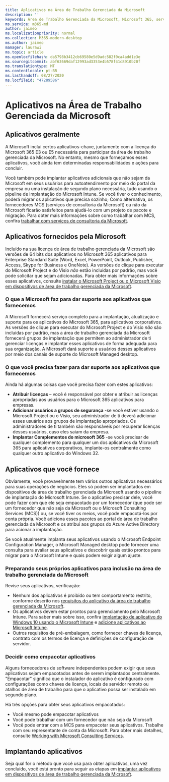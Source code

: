 ```yaml
---
title: Aplicativos na Área de Trabalho Gerenciada da Microsoft
description: ''
keywords: Área de Trabalho Gerenciada da Microsoft, Microsoft 365, serviço, documentação
ms.service: m365-md
author: jaimeo
ms.localizationpriority: normal
ms.collection: M365-modern-desktop
ms.author: jaimeo
manager: laurawi
ms.topic: article
ms.openlocfilehash: da5798b3412cb69580e5d9adc582f0ca4add1e3e
ms.sourcegitcommit: abf63669daf12993ad3353e4b578f41c8910b20f
ms.translationtype: MT
ms.contentlocale: pt-BR
ms.lasthandoff: 08/27/2020
ms.locfileid: "47289586"
---
```

# <a name="apps-in-microsoft-managed-desktop"></a>Aplicativos na Área de Trabalho Gerenciada da Microsoft

<!--This topic is the target for 2 "Learn more" links in the Admin Portal (aka.ms/app-overview;app-package); also target for link from Online resources (aka.ms/app-overviewmmd-app-prep) do not delete.-->

<!--Applications: supported/onboard/deployment -->
 
## <a name="apps-generally"></a>Aplicativos geralmente

A Microsoft inclui certos aplicativos-chave, juntamente com a licença do Microsoft 365 E3 ou E5 necessária para participar da área de trabalho gerenciada da Microsoft. No entanto, mesmo que forneçamos esses aplicativos, você ainda tem determinadas responsabilidades e ações para concluir.

Você também pode implantar aplicativos adicionais que não sejam da Microsoft em seus usuários para autoatendimento por meio do portal da empresa ou uma instalação de segundo plano necessária, tudo usando o pipeline de implantação do Microsoft Intune. Se você tiver o conhecimento, poderá migrar os aplicativos que precisa sozinho; Como alternativa, os fornecedores MCS (serviços de consultoria da Microsoft) ou não da Microsoft ficarão satisfeitos para ajudá-lo com um projeto de pacote e migração. Para obter mais informações sobre como trabalhar com MCS, confira [trabalhar com serviços de consultoria da Microsoft](apps-MCS.md).


## <a name="apps-provided-by-microsoft"></a>Aplicativos fornecidos pela Microsoft

Incluído na sua licença de área de trabalho gerenciada da Microsoft são versões de 64 bits dos aplicativos no Microsoft 365 aplicativos para Enterprise Standard Suite (Word, Excel, PowerPoint, Outlook, Publisher, Access, Skype for Business e OneNote). As versões de clique para executar do Microsoft Project e do Visio *não* estão incluídas por padrão, mas você pode solicitar que sejam adicionadas. Para obter mais informações sobre esses aplicativos, consulte [instalar o Microsoft Project ou o Microsoft Visio em dispositivos de área de trabalho gerenciada da Microsoft](../get-started/project-visio.md).

### <a name="what-microsoft-does-to-support-the-apps-we-provide"></a>O que a Microsoft faz para dar suporte aos aplicativos que fornecemos

A Microsoft fornecerá serviço completo para a implantação, atualização e suporte para os aplicativos do Microsoft 365, para aplicativos corporativos. As versões de clique para executar do Microsoft Project e do Visio *não* são incluídas por padrão, mas a área de trabalho gerenciada da Microsoft fornecerá grupos de implantação que permitem ao administrador de ti gerenciar licenças e implantar esses aplicativos de forma adequada para sua organização. A Microsoft dará suporte a usuários desses aplicativos por meio dos canais de suporte do Microsoft Managed desktop.

### <a name="what-you-need-to-do-to-support-the-apps-we-provide"></a>O que você precisa fazer para dar suporte aos aplicativos que fornecemos

Ainda há algumas coisas que você precisa fazer com estes aplicativos:

- **Atribuir licenças** – você é responsável por obter e atribuir as licenças apropriadas aos usuários para o Microsoft 365 aplicativos para empresas.
- **Adicionar usuários a grupos de segurança** -se você estiver usando o Microsoft Project ou o Visio, seu administrador de ti deverá adicionar esses usuários aos grupos de implantação apropriados. Os administradores de ti também são responsáveis por recuperar licenças desses usuários, caso eles saiam da empresa.
- **Implantar Complementos do microsoft 365** -se você precisar de qualquer complemento para qualquer um dos aplicativos da Microsoft 365 para aplicativos corporativos, implante-os centralmente como qualquer outro aplicativo do Windows 32. 

## <a name="apps-you-provide"></a>Aplicativos que você fornece

Obviamente, você provavelmente tem vários outros aplicativos necessários para suas operações de negócios. Eles só podem ser implantados em dispositivos de área de trabalho gerenciada da Microsoft usando o pipeline de implantação do Microsoft Intune. Se o aplicativo precisar dele, você pode fazer com que ele seja empacotado por um fornecedor (que pode ser um fornecedor que não seja da Microsoft ou o Microsoft Consulting Services (MCS)) ou, se você tiver os meios, você pode empacotá-los por conta própria. Você adiciona esses pacotes ao portal de área de trabalho gerenciada da Microsoft e os atribui aos grupos do Azure Active Directory para acionar a implantação. 

Se você atualmente implanta seus aplicativos usando o Microsoft Endpoint Configuration Manager, o Microsoft Managed desktop pode fornecer uma consulta para avaliar seus aplicativos e descobrir quais estão prontos para migrar para o Microsoft Intune e quais podem exigir algum ajuste.


### <a name="preparing-your-own-apps-for-inclusion-in-microsoft-managed-desktop"></a>Preparando seus próprios aplicativos para inclusão na área de trabalho gerenciada da Microsoft
Revise seus aplicativos, verificação:

- Nenhum dos aplicativos é proibido ou tem comportamento restrito, conforme descrito nos [requisitos do aplicativo da área de trabalho gerenciada da Microsoft](https://aka.ms/app-req).
- Os aplicativos devem estar prontos para gerenciamento pelo Microsoft Intune. Para saber mais sobre isso, confira [implantação de aplicativo do Windows 10 usando o Microsoft Intune](https://docs.microsoft.com/intune/apps-windows-10-app-deploy) e [adicione aplicativos ao Microsoft Intune](https://docs.microsoft.com/intune/apps-add).
- Outros requisitos de pré-embalagem, como fornecer chaves de licença, contrato com os termos de licença e definições de configuração de servidor.

### <a name="decide-how-to-package-apps"></a>Decidir como empacotar aplicativos

Alguns fornecedores de software independentes podem exigir que seus aplicativos sejam empacotados antes de serem implantados centralmente. "Empacotar" significa que o instalador do aplicativo é configurado com configurações como chaves de licença, locais de servidor remoto ou atalhos de área de trabalho para que o aplicativo possa ser instalado em segundo plano.

Há três opções para obter seus aplicativos empacotados: 


- Você mesmo pode empacotar aplicativos
- Você pode trabalhar com um fornecedor que não seja da Microsoft
- Você pode entrar com a MCS para empacotar seus aplicativos. Trabalhe com seu representante de conta da Microsoft. Para obter mais detalhes, consulte [Working with Microsoft Consulting Services](apps-MCS.md).







## <a name="deploying-apps"></a>Implantando aplicativos

Seja qual for o método que você usa para obter aplicativos, uma vez concluído, você está pronto para seguir as etapas em [implantar aplicativos em dispositivos de área de trabalho gerenciada da Microsoft](../get-started/deploy-apps.md).


